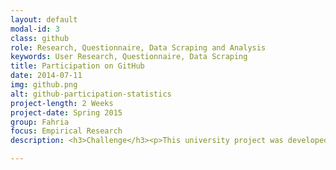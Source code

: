 ```yaml
---
layout: default
modal-id: 3
class: github
role: Research, Questionnaire, Data Scraping and Analysis
keywords: User Research, Questionnaire, Data Scraping
title: Participation on GitHub
date: 2014-07-11
img: github.png
alt: github-participation-statistics
project-length: 2 Weeks
project-date: Spring 2015
group: Fahria
focus: Empirical Research
description: <h3>Challenge</h3><p>This university project was developed in a team of two. Our task was to do an empirical study about participation in social media. We decided to focus on participation on the social coding platform <a href="https://github.com">GitHub</a>. Our goal was to look at participation through a gender lens and find reasons why people participate or not participate.</p><p>A challenge hereby was that there are significantly less females than males in open source software development in general, and also on GitHub. Therefore we had to make sure to get a large dataset to be able to draw conclusions. We decided to use a questionnaire and data scraping to collect data.</p><h3>Data Scraping</h3><p>We used data scraping to test if there are differences in the amount of participation on GitHub, depending on gender. I wrote a script to collect user data from the <a href="https://developer.github.com/v3/">GitHub API</a> which represented the whole range of users depending on the registration date. GitHub users do not provide their gender so I identified their gender based on their name and location (if available) by using an API (<a href="http://genderize.io">genderize.io</a>).</p><p>Additionally, we needed data about the amount of participation. When looking at participation on GitHub, there are two different aspects to look at. One the one hand, there are code contributions, and on the other hand there are discussions. So, I wrote two other scripts to enrich our user database with the number of code contributions and the number of comments in discussions per user.*</p><h4>Results</h4><p>Among the total sample size of 1195 GitHub users were 64% males, 7% female and 29% with unidentified gender.</p><p>As shown by the following graph, there are overall no large gaps concerning <strong>participation in code</strong>, depending on gender. However, the graph also shows that there are slightly more male power users.</p><p><figure><img src="img/portfolio/github/scraping_commits.png" class="img-responsive img-thumbnail img-centered" alt="Number of commits per gender"><figcaption>Fig.1 - Number of commits</figcaption></figure><p>In contrast to that, the following graph shows that there are significant differences when looking into <strong>participation in discussions</strong> on GitHub.</p><figure><img src="img/portfolio/github/scraping_comments.png" class="img-responsive img-thumbnail img-centered" alt="Number of Comments per gender"><figcaption>Fig.2 - Number of comments in issue discussions</figcaption></figure></p><p>Overall, females seem to participate in discussions considerably less. Surprisingly, their contribution of code does not seem to be influenced by the fact that they are in the minority.</p><p><h3>Questionnaire</h3><p>Our questionnaire, which we designed together, had ten questions in total. The first three question asked about gender, registration date and if they reveal their real gender on their profile page. Afterwards we asked about their participation amount in discussions and code contributions. The last questions aimed to reveal the motives behind participation and non-participation.</p><h4>Results</h4><p>We collected a total number of 71 responses with our questionnaire. About 85% were male and 15% were female users.</p><p>Interestingly, the patterns about the differences in the amount of participation were the same as in our previous data collection. We also found that there are no differences when it comes to revealing gender on the profile page.</p><p>The following two graphs give some insights about why people participate. The first graph shows the reasons why people participate in discussions.</p></p><figure><img src="img/portfolio/github/why_participate.png" class="img-responsive img-thumbnail img-centered" alt="why people participate"><figcaption>Fig.3 - Why people participate in discussions</figcaption></figure></p><p>From these answers we can see that females do initiate discussions but tend to avoid involving themselves in further conversations. The following graph shows why people don't participate in discussions.</p><figure><img src="img/portfolio/github/why_not_participate.png" class="img-responsive img-thumbnail img-centered" alt="why people don't participate"><figcaption>Fig.4 - Why people don't participate</figcaption></figure></p><p>Based on these answers we can assume that females tend to avoid discussions on GitHub because they feel uncomfortable, are afraid of negative feedback or tend to question their competency. Males seem to be more self-confident about participating in discussions and less scared of negative feedback.</p><h3>Notes</h3><p>The results obviously have to be interpreted with care because our questionnaire had only 11 female participants. Also, for the data scraping method, identifying gender based on names and merging data from several sources is an error-prone process.</p></p><p><small>*  The data was extracted by using <a href="http://ghtorrent.org/">GHTorrent</a> and scraping the GitHub website because the GitHub API is not built to provide that kind of data in an efficient way.</small></p>

---
```

